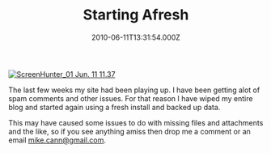 ﻿---
coverImage: /images/fallback-post-header.png
date: "2010-06-11T13:31:54.000Z"
tags:
  - blog
  - website
  - wordpress
title: Starting Afresh
oldUrl: /websites/starting-afresh
---

[![](https://www.mikecann.blog/wp-content/uploads/2010/06/ScreenHunter_01-Jun.-11-11.37.jpg "ScreenHunter_01 Jun. 11 11.37")](https://www.mikecann.blog/wp-content/uploads/2010/06/ScreenHunter_01-Jun.-11-11.37.jpg)

The last few weeks my site had been playing up. I have been getting alot of spam comments and other issues. For that reason I have wiped my entire blog and started again using a fresh install and backed up data.

<!-- more -->

This may have caused some issues to do with missing files and attachments and the like, so if you see anything amiss then drop me a comment or an email mike.cann@gmail.com.
